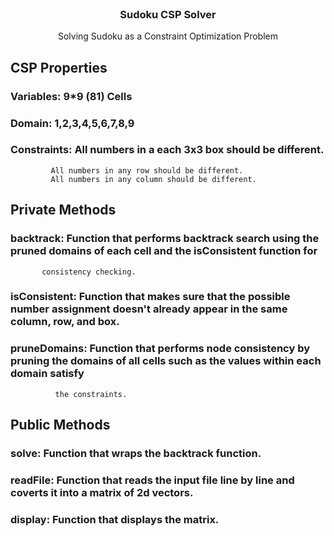 <!-- INTRO. -->
<br />
<p align="center">
  <h3 align="center">Sudoku CSP Solver</h3>

  <p align="center">
Solving Sudoku as a Constraint Optimization Problem
  </p>
</p>

## CSP Properties
### Variables: 9*9 (81) Cells
### Domain: 1,2,3,4,5,6,7,8,9
### Constraints: All numbers in a each 3x3 box should be different.
             All numbers in any row should be different.
             All numbers in any column should be different.


## Private Methods
### backtrack: Function that performs backtrack search using the pruned domains of each cell and the isConsistent function for 
           consistency checking.
### isConsistent: Function that makes sure that the possible number assignment doesn't already appear in the same column, row, and box.
### pruneDomains: Function that performs node consistency by pruning the domains of all cells such as the values within each domain satisfy
              the constraints.

## Public Methods
### solve: Function that wraps the backtrack function.
### readFile: Function that reads the input file line by line and coverts it into a matrix of 2d vectors.
### display: Function that displays the matrix.
